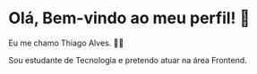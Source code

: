 # Olá, Bem-vindo ao meu perfil! 🖖

Eu me chamo Thiago Alves. 🧑‍💻
    
Sou estudante de Tecnologia e pretendo atuar na área Frontend.
